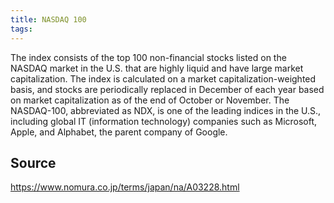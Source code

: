 ```yaml
---
title: NASDAQ 100
tags: 
---
```


The index consists of the top 100 non-financial stocks listed on the NASDAQ market in the U.S. that are highly liquid and have large market capitalization. The index is calculated on a market capitalization-weighted basis, and stocks are periodically replaced in December of each year based on market capitalization as of the end of October or November. The NASDAQ-100, abbreviated as NDX, is one of the leading indices in the U.S., including global IT (information technology) companies such as Microsoft, Apple, and Alphabet, the parent company of Google.

## Source
https://www.nomura.co.jp/terms/japan/na/A03228.html